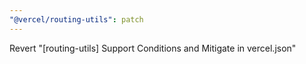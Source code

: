 ```yaml
---
"@vercel/routing-utils": patch
---
```


Revert "[routing-utils] Support Conditions and Mitigate in vercel.json"
